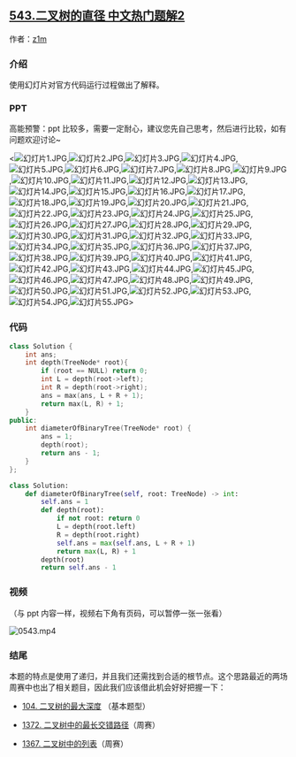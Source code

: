 ## [543.二叉树的直径 中文热门题解2](https://leetcode.cn/problems/diameter-of-binary-tree/solutions/100000/shi-pin-jie-shi-di-gui-dai-ma-de-yun-xing-guo-chen)

作者：[z1m](https://leetcode.cn/u/z1m)

### 介绍

使用幻灯片对官方代码运行过程做出了解释。

### PPT

高能预警：ppt 比较多，需要一定耐心，建议您先自己思考，然后进行比较，如有问题欢迎讨论~

<![幻灯片1.JPG](https://pic.leetcode-cn.com/ea085785fdf66af2fc324c7e569deeff131520be15d01adce213dadf0d9cdd69-%E5%B9%BB%E7%81%AF%E7%89%871.JPG),![幻灯片2.JPG](https://pic.leetcode-cn.com/6b4ad3a450f429c06d4b7635b22710a8713c8e855cb799bed927f26f16bae0fc-%E5%B9%BB%E7%81%AF%E7%89%872.JPG),![幻灯片3.JPG](https://pic.leetcode-cn.com/14a924d419421b7ed6afba49d74cb0e4fe59a6ed4106c54fc5ddc0d3e048be2f-%E5%B9%BB%E7%81%AF%E7%89%873.JPG),![幻灯片4.JPG](https://pic.leetcode-cn.com/1866997d80a0ef0d6a8a59c1777d1d86056970c1f2a9effd0e70edfff236f764-%E5%B9%BB%E7%81%AF%E7%89%874.JPG),![幻灯片5.JPG](https://pic.leetcode-cn.com/fffc7160ad99a654d56d06fb426be2a0ef9d61c44e276bb01712bf7ed797ff21-%E5%B9%BB%E7%81%AF%E7%89%875.JPG),![幻灯片6.JPG](https://pic.leetcode-cn.com/ab168d4183d6cdf8c18877fb0749b14db184a35ac41082fab677335f121d7272-%E5%B9%BB%E7%81%AF%E7%89%876.JPG),![幻灯片7.JPG](https://pic.leetcode-cn.com/540d3dc942e4b9bfd04d589669e307055999ca442d90ec4ce37cfae851808e50-%E5%B9%BB%E7%81%AF%E7%89%877.JPG),![幻灯片8.JPG](https://pic.leetcode-cn.com/b277f28a894813160f22d958e84acdd50fbf46f8d34841bfe5013eaa30bbc1fc-%E5%B9%BB%E7%81%AF%E7%89%878.JPG),![幻灯片9.JPG](https://pic.leetcode-cn.com/680957d3fc0f97b8df1e9702294c5b9b3472493f99f4a0238b6855dc56f4ff4f-%E5%B9%BB%E7%81%AF%E7%89%879.JPG),![幻灯片10.JPG](https://pic.leetcode-cn.com/bdb2395f9d30edcc515fabed62ab24a89b3d6c7c75237cc7fea27bb96852f5d4-%E5%B9%BB%E7%81%AF%E7%89%8710.JPG),![幻灯片11.JPG](https://pic.leetcode-cn.com/5a89090d8246647d64c5e8248ab26f628db838cbed496f6f5550d27dbd124eb6-%E5%B9%BB%E7%81%AF%E7%89%8711.JPG),![幻灯片12.JPG](https://pic.leetcode-cn.com/9ed1c9db73ea2ddbfac99e6c59eec877521274de36ef18172c6a8486717cd5d6-%E5%B9%BB%E7%81%AF%E7%89%8712.JPG),![幻灯片13.JPG](https://pic.leetcode-cn.com/04b0a232c6b1076bf365a013dec4ff5c7868031565fd315fd4d5da4ea3e6c6e7-%E5%B9%BB%E7%81%AF%E7%89%8713.JPG),![幻灯片14.JPG](https://pic.leetcode-cn.com/a06f6b64e16d6702bc9a6dade557fafbe5c64588e7ac91e275b8313c270ae5f6-%E5%B9%BB%E7%81%AF%E7%89%8714.JPG),![幻灯片15.JPG](https://pic.leetcode-cn.com/ab2c01e8b33c251d2b21025fa31ca4f2168e9b4f95eb9050fa843296e09f1347-%E5%B9%BB%E7%81%AF%E7%89%8715.JPG),![幻灯片16.JPG](https://pic.leetcode-cn.com/6bff561d2afc6ea3ddbd74863065eb0e6217066601fb904d1fb1e26c60295b65-%E5%B9%BB%E7%81%AF%E7%89%8716.JPG),![幻灯片17.JPG](https://pic.leetcode-cn.com/746dffa4bfd97eded8cd9058bdc8450d58b89df2e34c383db7c562e3377f83b2-%E5%B9%BB%E7%81%AF%E7%89%8717.JPG),![幻灯片18.JPG](https://pic.leetcode-cn.com/8dc1781a7a61da1e0381a5aeb0478ef2f27ea0e06d959f367fec6b34a44ac215-%E5%B9%BB%E7%81%AF%E7%89%8718.JPG),![幻灯片19.JPG](https://pic.leetcode-cn.com/2dbc7e411b2a01d2ee4b421edd37aa897c15591af41508ad910536b58e1ed950-%E5%B9%BB%E7%81%AF%E7%89%8719.JPG),![幻灯片20.JPG](https://pic.leetcode-cn.com/bb9451fedecebe1f836fe03bcddba17e009262067f1962bf7fa022c6e2072972-%E5%B9%BB%E7%81%AF%E7%89%8720.JPG),![幻灯片21.JPG](https://pic.leetcode-cn.com/ae1b73cb9b4d137c7653eacadcffe88c635d8e07d1592b7a266c84d5e67f2ced-%E5%B9%BB%E7%81%AF%E7%89%8721.JPG),![幻灯片22.JPG](https://pic.leetcode-cn.com/e8111fd767c32c0e80bdc5a251eb0f231af4fe1efd4f9a5a9cff0f9ea4aa48d9-%E5%B9%BB%E7%81%AF%E7%89%8722.JPG),![幻灯片23.JPG](https://pic.leetcode-cn.com/444a1b5009353150a19862c40fca85bea1e56ebde7a2d9ebed060ef4f4b8b68f-%E5%B9%BB%E7%81%AF%E7%89%8723.JPG),![幻灯片24.JPG](https://pic.leetcode-cn.com/29e5971c20ccb66940b73671a2a0220d24cbd236ef85b4b4bb79129e1afafc8c-%E5%B9%BB%E7%81%AF%E7%89%8724.JPG),![幻灯片25.JPG](https://pic.leetcode-cn.com/2f0193d3ffe6750bda0448ecd3944e962b06d18b7cafc6facf50ba95edac0f0d-%E5%B9%BB%E7%81%AF%E7%89%8725.JPG),![幻灯片26.JPG](https://pic.leetcode-cn.com/773c1f540d9a10da28a67cf9ae5108f101df80511f31143d8a3f7d4d310e64da-%E5%B9%BB%E7%81%AF%E7%89%8726.JPG),![幻灯片27.JPG](https://pic.leetcode-cn.com/c05aa6f3fcb231656175fa5d3793a5b69a499b49a580532d5999e16ab58f349a-%E5%B9%BB%E7%81%AF%E7%89%8727.JPG),![幻灯片28.JPG](https://pic.leetcode-cn.com/a229454fe3147d0cdaef4f24fa5b1fcd42f55fec7c078d0c99c68f0c4c5e02cc-%E5%B9%BB%E7%81%AF%E7%89%8728.JPG),![幻灯片29.JPG](https://pic.leetcode-cn.com/e5cf9e5b45e6c7de87ff2bd4cff29fd4a33943897e5b5eefb8e0ea2fc2c63106-%E5%B9%BB%E7%81%AF%E7%89%8729.JPG),![幻灯片30.JPG](https://pic.leetcode-cn.com/51a24e721bdcee7d3bfc6df1c9e9932dee64bfd2c03ed9f5f3c9b09a442dbe22-%E5%B9%BB%E7%81%AF%E7%89%8730.JPG),![幻灯片31.JPG](https://pic.leetcode-cn.com/5a6530d4233691e688bb6e6c370fd85f129ab0b7ca588ab36bf1d863b1917993-%E5%B9%BB%E7%81%AF%E7%89%8731.JPG),![幻灯片32.JPG](https://pic.leetcode-cn.com/169756f44f5dc84b711aec5675ddab019773967145b1d8e1f23dac1bffc8d255-%E5%B9%BB%E7%81%AF%E7%89%8732.JPG),![幻灯片33.JPG](https://pic.leetcode-cn.com/ff1e02ecccb9a05e641ac07ab6183b0e5b8fa7c087e6892c3e8e0dc0fe38cbbf-%E5%B9%BB%E7%81%AF%E7%89%8733.JPG),![幻灯片34.JPG](https://pic.leetcode-cn.com/7f474087618774a647a0c728db0328dc68c79e43d18547ff47a79983f974bb9d-%E5%B9%BB%E7%81%AF%E7%89%8734.JPG),![幻灯片35.JPG](https://pic.leetcode-cn.com/ffcbffe46d328041c43e4329b98c309128bd13db79329768984addbdcaca5baf-%E5%B9%BB%E7%81%AF%E7%89%8735.JPG),![幻灯片36.JPG](https://pic.leetcode-cn.com/2ba64d409ef8505abb42d06aad14c53b8e2f560a195da04ae1b77f77efc2c487-%E5%B9%BB%E7%81%AF%E7%89%8736.JPG),![幻灯片37.JPG](https://pic.leetcode-cn.com/1f6dc773d911c493596d7b071e16be161b1c549188ad3ab8172552e212f9eabe-%E5%B9%BB%E7%81%AF%E7%89%8737.JPG),![幻灯片38.JPG](https://pic.leetcode-cn.com/fc85dfa69b01c1f26c119de816cc015c13fd87fa0aeed872b5afdf58a3144bf8-%E5%B9%BB%E7%81%AF%E7%89%8738.JPG),![幻灯片39.JPG](https://pic.leetcode-cn.com/337f7da3f4776539dc1e0bb7fab86907590e487319271e240a94389497cb1c58-%E5%B9%BB%E7%81%AF%E7%89%8739.JPG),![幻灯片40.JPG](https://pic.leetcode-cn.com/8489deef4e6225fa3142f1eabfaf0f18fd87c8b82efddbea676be3bfc270597e-%E5%B9%BB%E7%81%AF%E7%89%8740.JPG),![幻灯片41.JPG](https://pic.leetcode-cn.com/433a6eda8fc9d4a7cd61f95cc78af4826f8634db2f6dceba1a9b2292998950ba-%E5%B9%BB%E7%81%AF%E7%89%8741.JPG),![幻灯片42.JPG](https://pic.leetcode-cn.com/bfcf5189ab4df146d9518f0eb81e287d3ffbd26f6e7271d12d7bbff023621766-%E5%B9%BB%E7%81%AF%E7%89%8742.JPG),![幻灯片43.JPG](https://pic.leetcode-cn.com/4cb981056fe6f188441534a4026690e676effae7742ecea499a2c2d1ec148053-%E5%B9%BB%E7%81%AF%E7%89%8743.JPG),![幻灯片44.JPG](https://pic.leetcode-cn.com/06549566514b85567cc146f2708d31a3a773aa330f9d8f599533244985dc31f2-%E5%B9%BB%E7%81%AF%E7%89%8744.JPG),![幻灯片45.JPG](https://pic.leetcode-cn.com/73aa0ccf3ae9c3b9f857bacecafb61fb9185ace6253036887db352a874c3a78f-%E5%B9%BB%E7%81%AF%E7%89%8745.JPG),![幻灯片46.JPG](https://pic.leetcode-cn.com/bf5ebb6d0098b1f5706bd490a859be170453cbc697763b986d44228d90f45f72-%E5%B9%BB%E7%81%AF%E7%89%8746.JPG),![幻灯片47.JPG](https://pic.leetcode-cn.com/a5ef7874b0d593a97eb8eeedd363f7a976bcc91ec589a2667f5a375f7f5c93fe-%E5%B9%BB%E7%81%AF%E7%89%8747.JPG),![幻灯片48.JPG](https://pic.leetcode-cn.com/9d7d2996a83ffd258a50f5c910d44fe3a1995fcaa5ba5bccd038cf568c6f84e5-%E5%B9%BB%E7%81%AF%E7%89%8748.JPG),![幻灯片49.JPG](https://pic.leetcode-cn.com/b850fa251d0fe94651331337c5f62675336dd91e56315aa7e04db3fa33a3f023-%E5%B9%BB%E7%81%AF%E7%89%8749.JPG),![幻灯片50.JPG](https://pic.leetcode-cn.com/1e125874e5dae5ebc249cdb89a987aa2e0707ca84215c2fff0c7b0d9926b5d7f-%E5%B9%BB%E7%81%AF%E7%89%8750.JPG),![幻灯片51.JPG](https://pic.leetcode-cn.com/1fd153c4e35e145cab84ff3f4a75e5a3a45c3c6d1686e0111368660dca56b440-%E5%B9%BB%E7%81%AF%E7%89%8751.JPG),![幻灯片52.JPG](https://pic.leetcode-cn.com/a5bf5b723cc957b01067733ee0c38bc86d693d619c3d8a809b1cf72bc45ca620-%E5%B9%BB%E7%81%AF%E7%89%8752.JPG),![幻灯片53.JPG](https://pic.leetcode-cn.com/ae3ffceda05faa3f3bf5e01aa0d7b9f96787ff1e0c3b81086b97fdc75f1e42ba-%E5%B9%BB%E7%81%AF%E7%89%8753.JPG),![幻灯片54.JPG](https://pic.leetcode-cn.com/a35ee4c69c2123a205d6460dbc23fca5abcb95ad7aa47c990baca351a3a3ebdc-%E5%B9%BB%E7%81%AF%E7%89%8754.JPG),![幻灯片55.JPG](https://pic.leetcode-cn.com/86beb024dd7e50d1523ee07ffe358ff17374171e2037d97c9349e32076450f73-%E5%B9%BB%E7%81%AF%E7%89%8755.JPG)>






### 代码

```C++ []
class Solution {
    int ans;
    int depth(TreeNode* root){
        if (root == NULL) return 0;
        int L = depth(root->left);
        int R = depth(root->right);
        ans = max(ans, L + R + 1);
        return max(L, R) + 1;
    }
public:
    int diameterOfBinaryTree(TreeNode* root) {
        ans = 1;
        depth(root);
        return ans - 1;
    }
};
```

```python []
class Solution:
    def diameterOfBinaryTree(self, root: TreeNode) -> int:
        self.ans = 1
        def depth(root):
            if not root: return 0
            L = depth(root.left)
            R = depth(root.right)
            self.ans = max(self.ans, L + R + 1)
            return max(L, R) + 1
        depth(root)
        return self.ans - 1
```

### 视频

（与 ppt 内容一样，视频右下角有页码，可以暂停一张一张看）

![0543.mp4](8739066d-0b0b-4d2f-aa8b-f735495db7fb)


### 结尾
本题的特点是使用了递归，并且我们还需找到合适的根节点。这个思路最近的两场周赛中也出了相关题目，因此我们应该借此机会好好把握一下：

- [104. 二叉树的最大深度](https://leetcode-cn.com/problems/maximum-depth-of-binary-tree/) （基本题型）

- [1372. 二叉树中的最长交错路径](https://leetcode-cn.com/problems/longest-zigzag-path-in-a-binary-tree/)（周赛）
- [1367. 二叉树中的列表](https://leetcode-cn.com/problems/linked-list-in-binary-tree/)（周赛）